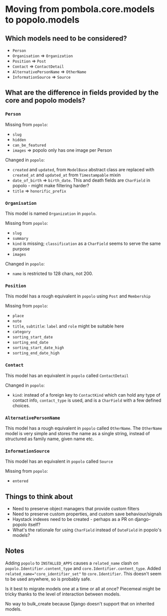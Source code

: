 # Moving from pombola.core.models to popolo.models

## Which models need to be considered?

 * `Person`
 * `Organisation` => `Organization`
 * `Position` => `Post`
 * `Contact` => `ContactDetail`
 * `AlternativePersonName` => `OtherName`
 * `InformationSource` => `Source`


## What are the difference in fields provided by the core and popolo models?

### `Person`

Missing from `popolo`:

 * `slug`
 * `hidden`
 * `can_be_featured`
 * `images` => popolo only has one image per Person
 
Changed in `popolo`:

 * `created` and `updated`, from `ModelBase` abstract class are replaced with `created_at` and `updated_at` from `Timestampable` mixin
 * `date_of_birth` => `birth_date`. This and death fields are `CharField` in popolo - might make filtering harder?
  * `title` => `honorific_prefix`


### `Organisation`

This model is named `Organization` in `popolo`.

Missing from `popolo`:

 * `slug`
 * `summary`
 * `kind` is missing; `classification` as a `CharField` seems to serve the same purpose
 * `images`

Changed in `popolo`:

 * `name` is restricted to 128 chars, not 200.


### `Position`

This model has a rough equivalent in `popolo` using `Post` and `Membership`

Missing from `popolo`:

 * `place`
 * `note`
 * `title`, `subtitle`: `label` and `role` might be suitable here
 * `category`
 * `sorting_start_date`
 * `sorting_end_date`
 * `sorting_start_date_high`
 * `sorting_end_date_high`

### `Contact`

This model has an equivalent in `popolo` called `ContactDetail`

Changed in `popolo`:

 * `kind`: instead of a foreign key to `ContactKind` which can hold any type of contact info, `contact_type` is used, and is a `CharField` with a few defined choices.

### `AlternativePersonName`

This model has a rough equivalent in `popolo` called `OtherName`. The `OtherName` model is very simple and stores the name as a single string, instead of structured as family name, given name etc.


### `InformationSource`

This model has an equivalent in `popolo` called `Source`

Missing from `popolo`:

* `entered`



## Things to think about

 * Need to preserve object managers that provide custom filters
 * Need to preserve custom properties, and custom save behaviour/signals
 * Haystack indexes need to be created - perhaps as a PR on django-popolo itself? 
 * What's the rationale for using `CharField` instead of `DateField` in popolo's models?
 
## Notes

Adding `popolo` to `INSTALLED_APPS` causes a `related_name` clash on `popolo.Identifier.content_type` and `core.Identifier.content_type`. Added `related_name="core_identifier_set"` to `core.Identifier`. This doesn't seem to be used anywhere, so is probably safe.


Is it best to migrate models one at a time or all at once? Piecemeal might be tricky thanks to the level of interaction between models.

No way to bulk_create because Django doesn't support that on inherited models.
